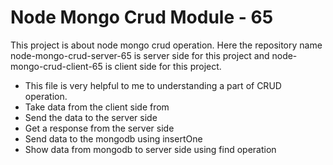 
# Node Mongo Crud Module - 65

This project is about node mongo crud operation. Here the repository name node-mongo-crud-server-65 is server side for this project and node-mongo-crud-client-65 is client side for this project.

- This file is very helpful to me to understanding a part of CRUD operation.
- Take data from the client side from
- Send the data to the server side
- Get a response from the server side
- Send data to the mongodb using insertOne
- Show data from mongodb to server side using find operation
